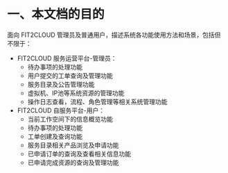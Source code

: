 # 一、本文档的目的

面向 FIT2CLOUD 管理员及普通用户，描述系统各功能使用方法和场景，包括但不限于：

* FIT2CLOUD 服务运营平台-管理员：
  * 待办事项的处理功能
  * 用户提交的工单查询及管理功能
  * 服务目录及公告管理功能
  * 虚拟机、IP池等系统资源的管理功能
  * 操作日志查看，流程、角色管理等相关系统管理功能
* FIT2CLOUD 自服务平台-用户：
  * 当前工作空间下的信息概览功能
  * 待办事项的处理功能
  * 工单创建及查询功能
  * 服务目录相关产品浏览及申请功能
  * 已申请订单的查询及查看相关信息功能
  * 已申请完成资源的查询及管理功能



